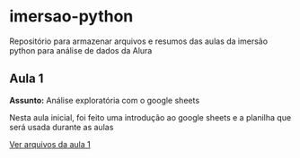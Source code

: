 # imersao-python
Repositório para armazenar arquivos e resumos das aulas da imersão python para análise de dados da Alura

## Aula 1 
**Assunto:** Análise exploratória com o google sheets

Nesta aula inicial, foi feito uma introdução ao google sheets e a planilha que será usada durante as aulas

[Ver arquivos da aula 1](https://github.com/mariachiromito/imersao-python/tree/main/Aula%201)
